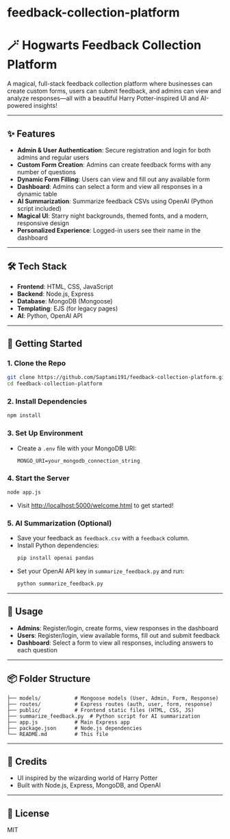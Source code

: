 # feedback-collection-platform

# 🪄 Hogwarts Feedback Collection Platform

A magical, full-stack feedback collection platform where businesses can create custom forms, users can submit feedback, and admins can view and analyze responses—all with a beautiful Harry Potter-inspired UI and AI-powered insights!

---

## ✨ Features
- **Admin & User Authentication**: Secure registration and login for both admins and regular users
- **Custom Form Creation**: Admins can create feedback forms with any number of questions
- **Dynamic Form Filling**: Users can view and fill out any available form
- **Dashboard**: Admins can select a form and view all responses in a dynamic table
- **AI Summarization**: Summarize feedback CSVs using OpenAI (Python script included)
- **Magical UI**: Starry night backgrounds, themed fonts, and a modern, responsive design
- **Personalized Experience**: Logged-in users see their name in the dashboard

---

## 🛠️ Tech Stack
- **Frontend**: HTML, CSS, JavaScript
- **Backend**: Node.js, Express
- **Database**: MongoDB (Mongoose)
- **Templating**: EJS (for legacy pages)
- **AI**: Python, OpenAI API

---

## 🚀 Getting Started

### 1. **Clone the Repo**
```sh
git clone https://github.com/Saptami191/feedback-collection-platform.git
cd feedback-collection-platform
```

### 2. **Install Dependencies**
```sh
npm install
```

### 3. **Set Up Environment**
- Create a `.env` file with your MongoDB URI:
  ```
  MONGO_URI=your_mongodb_connection_string
  ```

### 4. **Start the Server**
```sh
node app.js
```
- Visit [http://localhost:5000/welcome.html](http://localhost:5000/welcome.html) to get started!

### 5. **AI Summarization (Optional)**
- Save your feedback as `feedback.csv` with a `feedback` column.
- Install Python dependencies:
  ```sh
  pip install openai pandas
  ```
- Set your OpenAI API key in `summarize_feedback.py` and run:
  ```sh
  python summarize_feedback.py
  ```

---

## 🧩 Usage
- **Admins**: Register/login, create forms, view responses in the dashboard
- **Users**: Register/login, view available forms, fill out and submit feedback
- **Dashboard**: Select a form to view all responses, including answers to each question

---

## 📦 Folder Structure
```
├── models/           # Mongoose models (User, Admin, Form, Response)
├── routes/           # Express routes (auth, user, form, response)
├── public/           # Frontend static files (HTML, CSS, JS)
├── summarize_feedback.py  # Python script for AI summarization
├── app.js            # Main Express app
├── package.json      # Node.js dependencies
└── README.md         # This file
```

---

## 🤝 Credits
- UI inspired by the wizarding world of Harry Potter
- Built with Node.js, Express, MongoDB, and OpenAI

---

## 📝 License
MIT
